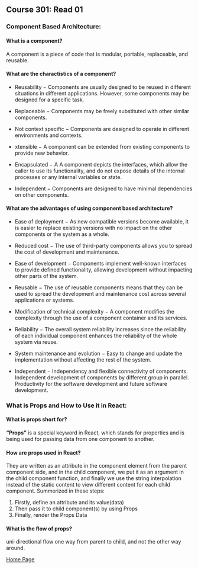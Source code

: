 ## **Course 301: Read 01**

### **Component Based Architecture:**

#### **What is a component?**
A component is a piece of code that is modular, portable, replaceable, and reusable.

#### **What are the charactistics of a component?**
+ Reusability − Components are usually designed to be reused in different situations in different applications. However, some components may be designed for a specific task.

+ Replaceable − Components may be freely substituted with other similar components.

+ Not context specific − Components are designed to operate in different environments and contexts.

+ xtensible − A component can be extended from existing components to provide new behavior.

+ Encapsulated − A A component depicts the interfaces, which allow the caller to use its functionality, and do not expose details of the internal processes or any internal variables or state.

+ Independent − Components are designed to have minimal dependencies on other components.

#### **What are the advantages of using component based architecture?**
+ Ease of deployment − As new compatible versions become available, it is easier to replace existing versions with no impact on the other components or the system as a whole.

+ Reduced cost − The use of third-party components allows you to spread the cost of development and maintenance.

+ Ease of development − Components implement well-known interfaces to provide defined functionality, allowing development without impacting other parts of the system.

+ Reusable − The use of reusable components means that they can be used to spread the development and maintenance cost across several applications or systems.

+ Modification of technical complexity − A component modifies the complexity through the use of a component container and its services.

+ Reliability − The overall system reliability increases since the reliability of each individual component enhances the reliability of the whole system via reuse.

+ System maintenance and evolution − Easy to change and update the implementation without affecting the rest of the system.

+ Independent − Independency and flexible connectivity of components. Independent development of components by different group in parallel. Productivity for the software development and future software development.


### **What is Props and How to Use it in React:**

#### **What is props short for?**
**“Props”** is a special keyword in React, which stands for properties and is being used for passing data from one component to another.

#### **How are props used in React?**
They are written as an attribute in the component element from the parent component side, and in the child component, we put it as an argument in the child component function, and finally we use the string interpolation instead of the static content to view different content for each child component. Summerized in these steps:
1. Firstly, define an attribute and its value(data)
2. Then pass it to child component(s) by using Props
3. Finally, render the Props Data

#### **What is the flow of props?**
uni-directional flow one way from parent to child, and not the other way around.



[Home Page](../README.md)
